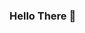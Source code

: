 ### Hello There 👋

<!--
**SaeedM95/SaeedM95** is a ✨ _special_ ✨ repository because its `README.md` (this file) appears on your GitHub profile.

Here are some ideas to get you started:

## 🔭 I’m currently working on upgrading my coding skills
## 🌱 I’m currently learning Python under the guidance of SE Factory
## 💬 Want to know about my coding skills? I have coded so far in Python, C++, C#, and SQL
## 📫 How to reach me: Saeedmahmoud22@gmail.com
## ⚡ Fun fact: I will give you random and weird informations out of nowhere
-->
